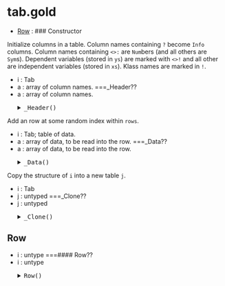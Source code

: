 #  tab.gold
  - [Row](#row) : ### Constructor

Initialize columns in a table.
Column names containing `?` become `Info` columns.
Column names containing `<>:` are `Num`bers (and all others are `Sym`s).
Dependent variables (stored in `ys`) are marked with `<>!` 
and all other are independent variables (stored in `xs`).
Klass names are marked in `!`.
- i : Tab
- a : array of column names.
===_Header??
- a : array of column names.

<ul><details><summary><tt>_Header()</tt></summary>

```awk
function _Header(i,a,   where, what, j) {
  for(j=1; j<=length(a); j++) {
    i.names[j] = a[j]
    if (a[j] ~ /\?/) {
      what="Info"
      where="info"
    } else {
      what = a[j] ~ /[:<>]/ ?  "Num" : "Sym"
      where= a[j] ~ /[!<>]/ ?  "ys"  : "xs"
    }
    hAS(i.cols, j, what, a[j],j)   
    i[where][j]
    if (a[j]~/!/) i.klass = j }}
```

</details></ul>


Add an row at some random index within `rows`.
- i : Tab; table of data.
- a : array of data, to be read into the row.
===_Data??
- a : array of data, to be read into the row.

<ul><details><summary><tt>_Data()</tt></summary>

```awk
function _Data(i,a,    r,j) {
  r = rand()
  has(i.rows, r, "Row")
  for(j=1; j<=length(a); j++) 
    i.rows[r].cells[j] = add(i.cols[j], a[j]) }
```

</details></ul>


Copy the structure of `i` into a new table `j`.
- i : Tab
- j : untyped
===_Clone??
- j : untyped

<ul><details><summary><tt>_Clone()</tt></summary>

```awk
function _Clone(i,j) {
  Tab(j)
  TabHeader(j, i.names) }
```

</details></ul>


## Row
- i : untype
===#### Row??
- i : untype

<ul><details><summary><tt>Row()</tt></summary>

```awk
function Row(i) {
  Object(i)
  has(i,"cells")
  has(i,"ranges") }
```

</details></ul>






